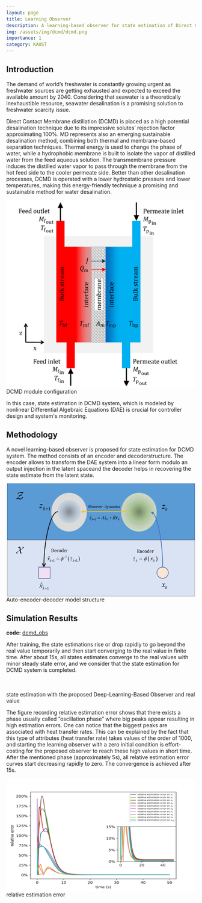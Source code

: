 ```yaml
---
layout: page
title: Learning Observer
description: A learning-based observer for state estimation of Direct Contact Membrane Distillation
img: /assets/img/dcmd/dcmd.png
importance: 1
category: KAUST
---
```


## Introduction
The demand of world’s freshwater is constantly growing urgent as freshwater sources are getting exhausted and expected to exceed the available amount by 2040. Considering that seawater is a theoretically inexhaustible resource, seawater desalination is a promising solution to freshwater scarcity issue.

Direct Contact Membrane distillation (DCMD) is placed as a high potential desalination technique due to its impressive solutes’
rejection factor approximating 100%. MD represents also an emerging sustainable desalination method, combining
both thermal and membrane-based separation techniques. Thermal energy is used to change the phase of water, while
a hydrophobic membrane is built to isolate the vapor of distilled water from the feed aqueous solution. The transmembrane pressure induces the distilled water vapor to pass through the membrane from the hot feed side to the cooler permeate side. Better than other desalination processes, DCMD is operated with a lower hydrostatic pressure and lower temperatures, making this energy-friendly technique a
promising and sustainable method for water desalination.

<div  align="center">    
<img src="/assets/img/dcmd/dcmd.png" width = "500" height = "500" alt="DCMD module configuration" align=center />
</div>
<div class="caption">
    DCMD module configuration 
</div>

In this case, state estimation in DCMD system, which is modeled by nonlinear Differential Algebraic Equations (DAE) is crucial for controller design and system's monitoring.

## Methodology
A novel learning-based observer is proposed for state estimation for DCMD
system. The method consists of an encoder and decoderstructure. The encoder allows to transform the DAE system into
a linear form modulo an output injection in the latent spaceand the decoder helps in recovering the state estimate from
the latent state.

<div  align="center">    
<img src="/assets/img/dcmd/model.png" width = "500" height = "300" alt="DCMD module configuration" align=center />
</div>
<div class="caption">
    Auto-encoder-decoder model structure 
</div>

## Simulation Results
**code:** [dcmd_obs][dcmd_obs]

After training, the state estimations rise or drop rapidly to go beyond the real value temporarily and then start converging to the real value in finite time. After about 15s, all states estimates converge to the real values with minor steady state error, and we consider that the state estimation for DCMD system is completed.
<div class="row justify-content-sm-center">
    <div class="col-sm-6 mt-3 mt-md-0">
        <img class="img-fluid rounded z-depth-1" src="{{ '/assets/img/dcmd/x1.png' | relative_url }}" alt="" title="example image"/>
    </div>
    <div class="col-sm-6 mt-3 mt-md-0">
        <img class="img-fluid rounded z-depth-1" src="{{ '/assets/img/dcmd/x2.png' | relative_url }}" alt="" title="example image"/>
    </div>
</div>
<div class="caption">
    state estimation with the proposed Deep-Learning-Based Observer and real value
</div>

The figure recording relative estimation error shows that there exists a phase usually called ”oscillation phase” where big peaks appear resulting in high estimation errors. One can notice that the biggest peaks are associated with heat transfer rates. This can be explained by the fact that this type of attributes (heat transfer rate) takes values of the order of 1000, and starting the learning observer
with a zero initial condition is effort-costing for the proposed observer to reach these high values in short time. After the mentioned phase (approximately 5s), all relative estimation error curves start decreasing rapidly to zero. The convergence
is achieved after 15s.

<div  align="center">    
<img src="/assets/img/dcmd/relative error.png" width = "500" height = "300" alt="relative estimation error" align=center />
</div>
<div class="caption">
    relative estimation error
</div>



[dcmd_obs]: https://github.com/yubinwang11/obs_dcmd